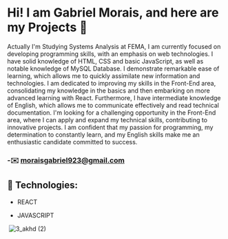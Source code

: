 # Hi! I am Gabriel Morais, and here are my Projects  👋

 Actually I'm Studying Systems Analysis at FEMA, I am currently focused on developing programming skills, with an emphasis on web technologies. I have solid knowledge of HTML, CSS and basic JavaScript, as well as notable knowledge of MySQL Database.
I demonstrate remarkable ease of learning, which allows me to quickly assimilate new information and technologies. I am dedicated to improving my skills in the Front-End area, consolidating my knowledge in the basics and then embarking on more advanced learning with React.
Furthermore, I have intermediate knowledge of English, which allows me to communicate effectively and read technical documentation. I'm looking for a challenging opportunity in the Front-End area, where I can apply and expand my technical skills, contributing to innovative projects. I am confident that my passion for programming, my determination to constantly learn, and my English skills make me an enthusiastic candidate committed to success. 

### -✉️ moraisgabriel923@gmail.com

  
 ## 🚀 Technologies:                                                         


 - REACT 

 - JAVASCRIPT 


<img align="center"> ![3_akhd (2)](https://github.com/GMoraisz/GMoraisz/assets/136760261/cd4cd241-d77a-45ff-8d54-820b7b848ea9) </img> 



